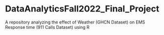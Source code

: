 # DataAnalyticsFall2022_Final_Project
A repository analyzing the effect of Weather (GHCN Dataset) on EMS Response time (911 Calls Dataset) using R
